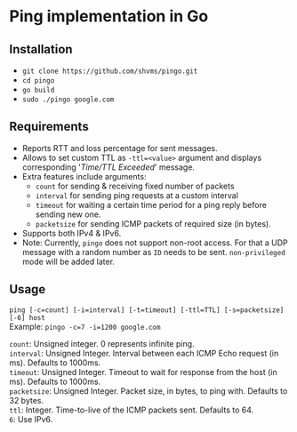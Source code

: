 # Ping implementation in Go
## Installation
* `git clone https://github.com/shvms/pingo.git`
* `cd pingo`
* `go build`
* `sudo ./pingo google.com`

## Requirements
* Reports RTT and loss percentage for sent messages. 
* Allows to set custom TTL as `-ttl=<value>` argument and displays corresponding '*Time/TTL Exceeded*' message.
* Extra features include arguments:
    * `count` for sending & receiving fixed number of packets
    * `interval` for sending ping requests at a custom interval
    * `timeout` for waiting a certain time period for a ping reply before sending new one.
    * `packetsize` for sending ICMP packets of required size (in bytes).
* Supports both IPv4 & IPv6. 
* Note: Currently, `pingo` does not support non-root access. For that a UDP message with a random number as `ID` needs to be sent. `non-privileged` mode will be added later.

## Usage
`ping [-c=count] [-i=interval] [-t=timeout] [-ttl=TTL] [-s=packetsize] [-6] host`<br>
Example:
`pingo -c=7 -i=1200 google.com`

`count`: Unsigned integer. 0 represents infinite ping.<br>
`interval`: Unsigned Integer. Interval between each ICMP Echo request (in ms). Defaults to 1000ms.<br>
`timeout`: Unsigned Integer. Timeout to wait for response from the host (in ms). Defaults to 1000ms.<br>
`packetsize`: Unsigned Integer. Packet size, in bytes, to ping with. Defaults to 32 bytes.<br>
`ttl`: Integer. Time-to-live of the ICMP packets sent. Defaults to 64.<br>
`6`: Use IPv6.